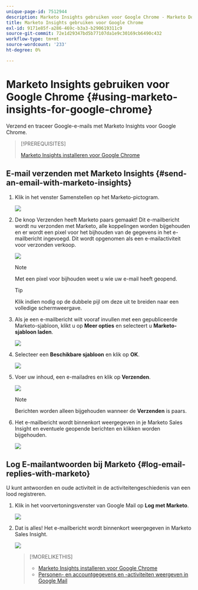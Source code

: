 ```yaml
---
unique-page-id: 7512944
description: Marketo Insights gebruiken voor Google Chrome - Marketo Docs - Productdocumentatie
title: Marketo Insights gebruiken voor Google Chrome
exl-id: 9171e85f-a286-469c-b3a3-b290619311c9
source-git-commit: 72e1d29347bd5b77107da1e9c30169cb6490c432
workflow-type: tm+mt
source-wordcount: '233'
ht-degree: 0%

---
```


# Marketo Insights gebruiken voor Google Chrome {#using-marketo-insights-for-google-chrome}

Verzend en traceer Google-e-mails met Marketo Insights voor Google Chrome.

>[!PREREQUISITES]
>
>[Marketo Insights installeren voor Google Chrome](/help/marketo/product-docs/marketo-sales-insight/msi-chrome-plugin/install-marketo-insights-for-google-chrome.md)

## E-mail verzenden met Marketo Insights {#send-an-email-with-marketo-insights}

1. Klik in het venster Samenstellen op het Marketo-pictogram.

   ![](assets/image2015-10-5-14-3a57-3a53.png)

1. De knop Verzenden heeft Marketo paars gemaakt! Dit e-mailbericht wordt nu verzonden met Marketo, alle koppelingen worden bijgehouden en er wordt een pixel voor het bijhouden van de gegevens in het e-mailbericht ingevoegd. Dit wordt opgenomen als een e-mailactiviteit voor verzonden verkoop.

   ![](assets/image2015-10-5-15-3a2-3a21.png)

   >[!NOTE]
   >
   >Met een pixel voor bijhouden weet u wie uw e-mail heeft geopend.

   >[!TIP]
   >
   >Klik indien nodig op de dubbele pijl om deze uit te breiden naar een volledige schermweergave.

1. Als je een e-mailbericht wilt vooraf invullen met een gepubliceerde Marketo-sjabloon, klikt u op **Meer opties** en selecteert u **Marketo-sjabloon laden**.

   ![](assets/image2015-10-5-15-3a6-3a50.png)

1. Selecteer een **Beschikbare sjabloon** en klik op **OK**.

   ![](assets/image2015-10-5-15-3a11-3a44.png)

1. Voer uw inhoud, een e-mailadres en klik op **Verzenden**.

   ![](assets/image2015-10-6-14-3a37-3a32.png)

   >[!NOTE]
   >
   >Berichten worden alleen bijgehouden wanneer de **Verzenden** is paars.

1. Het e-mailbericht wordt binnenkort weergegeven in je Marketo Sales Insight en eventuele geopende berichten en klikken worden bijgehouden.

   ![](assets/image2015-4-23-16-3a59-3a43.png)

## Log E-mailantwoorden bij Marketo {#log-email-replies-with-marketo}

U kunt antwoorden en oude activiteit in de activiteitengeschiedenis van een lood registreren.

1. Klik in het voorvertoningsvenster van Google Mail op **Log met Marketo**.

   ![](assets/image2015-4-23-17-3a0-3a42.png)

1. Dat is alles! Het e-mailbericht wordt binnenkort weergegeven in Marketo Sales Insight.

   ![](assets/image2015-4-23-17-3a1-3a26.png)

   >[!MORELIKETHIS]
   >
   >* [Marketo Insights installeren voor Google Chrome](/help/marketo/product-docs/marketo-sales-insight/msi-chrome-plugin/install-marketo-insights-for-google-chrome.md)
   >* [Personen- en accountgegevens en -activiteiten weergeven in Google Mail](/help/marketo/product-docs/marketo-sales-insight/msi-chrome-plugin/view-person-and-account-information-and-activities-in-google-mail.md)

